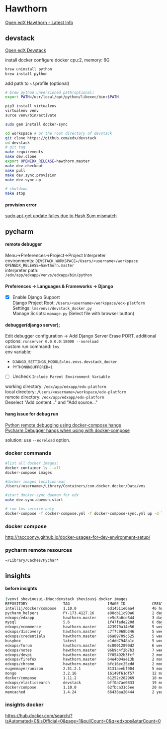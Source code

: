 
# Hawthorn

[Open edX Hawthorn - Latest Info](https://raccoongang.com/blog/open-edx-hawthorn-latest-info/)  


## devstack
[Open edX Devstack](https://github.com/edx/devstack/blob/master/README.rst)  

install docker
configure docker
    cpu:2, memory: 6G
```bash
brew uninstall python
brew install python
```
add path to ~/.profile (optional)
```bash
# brew python unversioned path(optional)
export PATH=/usr/local/opt/python/libexec/bin:$PATH
```
```bash
pip3 install virtualenv
virtualenv venv
surce venv/bin/activate

sudo gem install docker-sync

cd workspace # or the root directory of devstack
git clone https://github.com/edx/devstack
cd devstack
# git tag
make requirements
make dev.clone
export OPENEDX_RELEASE=hawthorn.master 
make dev.checkout
make pull
make dev.sync.provision
make dev.sync.up

# shutdown
make stop
```

#### provision error

[sudo apt-get update failes due to Hash Sum mismatch](https://askubuntu.com/questions/760574/sudo-apt-get-update-failes-due-to-hash-sum-mismatch)

## pycharm

#### remote debugger  
Menu->Preferences->Project->Project Interpreter  
environments:
`DEVSTACK_WORKSPACE=/Users/<username>/workspace`  
`OPENEDX_RELEASE=hawthorn.master`  
interpreter path:  
`/edx/app/edxapp/venvs/edxapp/bin/python`  

#### Preferences -> Languages & Frameworks -> Django

 - [x] Enable Django Support  
 Django Project Root: `/Users/<username>/workspace/edx-platform`    
 Settings: `lms/envs/devstack_docker.py`  
 Manage Scripts: `manage.py` (Select file with browser button)  


#### debugger(django server);  

Edit debugger configuration -> Add Django Server
Erase PORT.
additional options: `runserver 0.0.0.0:18000 --noreload`  
custom run command: `lms`  
env variable:                 
 -  `DJANGO_SETTINGS_MODULE=lms.envs.devstack_docker`    
 -    `PYTHONUNBUFFERED=1` 
 - [ ]  Uncheck `Include Parent Environment Variable`
             
working directory: `/edx/app/edxapp/edx-platform`  
local directory: `/Users/<username>/workspace/edx-platform`   
remote directory: `/edx/app/edxapp/edx-platform`  
Deselect "Add content..." and "Add source..."  

#### hang issue for debug run

[Python remote debugging using docker-compose hangs](https://youtrack.jetbrains.com/issue/PY-24191)  
[Pycharm Debugger hangs when using with docker-compose](https://intellij-support.jetbrains.com/hc/en-us/community/posts/115000210730-Pycharm-Debugger-hangs-when-using-with-docker-compose)  

solution: use `--noreload` option.

### docker commands

```bash
#list all docker images:
docker container ls --all
docker-compose images

#docker images location-mac
/Users/<username>/Library/Containers/com.docker.docker/Data/vms

#start docker-sync daemon for edx 
make dev.sync.daemon.start

# run lms service only
docker-compose -f docker-compose.yml -f docker-compose-sync.yml up -d lms
```
### docker compose
http://raccoonyy.github.io/docker-usages-for-dev-environment-setup/

### pycharm remote resources
`~/Library/Caches/Pychar*`


## insights

#### before insights
```bash
(venv) sheviousui-iMac:devstack shevious$ docker images
REPOSITORY                TAG                 IMAGE ID            CREATED             SIZE
intellij/docker/compose   1.10.0              6d14511e6aa4        46 hours ago        59.3MB
pycharm_helpers           PY-173.4127.16      e88cb11c90a6        2 days ago          34.7MB
edxops/edxapp             hawthorn.master     ce5c8a6ce344        3 days ago          2.59GB
mysql                     5.6                 1f47fade220d        6 days ago          256MB
edxops/ecommerce          hawthorn.master     423970a14e56        5 weeks ago         1.76GB
edxops/discovery          hawthorn.master     c7f7c968b346        5 weeks ago         1.74GB
edxops/credentials        hawthorn.master     86a89709c525        5 weeks ago         1.62GB
busybox                   latest              e1ddd7948a1c        5 weeks ago         1.16MB
edxops/forum              hawthorn.master     6c80012890d2        6 weeks ago         1.25GB
edxops/notes              hawthorn.master     96b9c4f2b7b3        7 weeks ago         1.05GB
edxops/devpi              hawthorn.master     7f05492b3fcf        2 months ago        1.02GB
edxops/firefox            hawthorn.master     64e4b04ae13b        2 months ago        860MB
edxops/chrome             hawthorn.master     bfc16ec25edd        2 months ago        892MB
eugenmayer/unison         2.51.2.1            8131aeebf904        5 months ago        80.7MB
mongo                     3.2.16              16149f61df57        12 months ago       301MB
docker/compose            1.11.2              61252c282969        18 months ago       59.4MB
edxops/elasticsearch      devstack            bff0a7ae0833        19 months ago       347MB
docker/compose            1.10.0              62fbca31c5ee        20 months ago       59.3MB
memcached                 1.4.24              66438aa20444        2 years ago         132MB
```

### insights docker

https://hub.docker.com/search/?isAutomated=0&isOfficial=0&page=1&pullCount=0&q=edxops&starCount=0

<!--stackedit_data:
eyJoaXN0b3J5IjpbODYzNzY5NTY4LDExMzU5NzQ5NDIsNDQ3Nz
g0NzgwLDkyNjU5NTgyLC04NzE5Nzk5ODcsNzEzNTg5NjM3LC02
NzY2Nzc5MiwxNTYwNjk0MjA1LC01MDEwNTYyNzgsLTEzMzMzOT
k2MDMsMjA3NzAwNzU3OSwtNzUzOTY3NTAyLDk3NTg5MjYyOSw4
NTgyODk2MTksLTExOTAyNjgxOTUsMTExMjkyMTM1MSwtMTA3MT
MxODA4Nyw0ODU4MDIwLC02MTk4NjI2XX0=
-->
